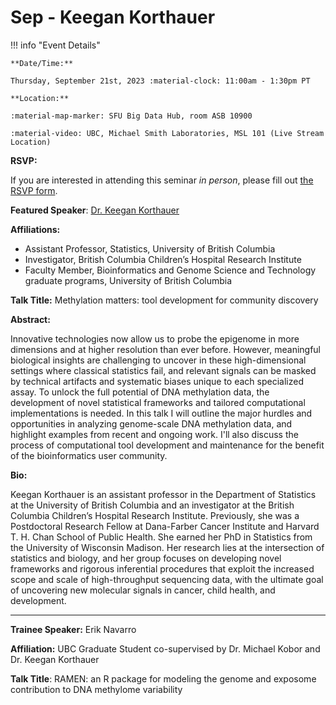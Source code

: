 # Sep - Keegan Korthauer

!!! info "Event Details"

    **Date/Time:**

    Thursday, September 21st, 2023 :material-clock: 11:00am - 1:30pm PT

    **Location:**

    :material-map-marker: SFU Big Data Hub, room ASB 10900

    :material-video: UBC, Michael Smith Laboratories, MSL 101 (Live Stream Location)

**RSVP:**

If you are interested in attending this seminar *in person*, please fill out [the RSVP form](https://forms.gle/YVgVUeCTpt9mHU8C9).


**Featured Speaker**: [Dr. Keegan Korthauer](https://kkorthauer.org/)

**Affiliations:**

- Assistant Professor, Statistics, University of British Columbia
- Investigator, British Columbia Children’s Hospital Research Institute
- Faculty Member, Bioinformatics and Genome Science and Technology graduate programs, University of British Columbia

**Talk Title:** Methylation matters: tool development for community discovery

**Abstract:**

Innovative technologies now allow us to probe the epigenome in more dimensions and at higher resolution than ever before. However, meaningful biological insights are challenging to uncover in these high-dimensional settings where classical statistics fail, and relevant signals can be masked by technical artifacts and systematic biases unique to each specialized assay. To unlock the full potential of DNA methylation data, the development of novel statistical frameworks and tailored computational implementations is needed. In this talk I will outline the major hurdles and opportunities in analyzing genome-scale DNA methylation data, and highlight examples from recent and ongoing work. I'll also discuss the process of computational tool development and maintenance for the benefit of the bioinformatics user community.

**Bio:**

Keegan Korthauer is an assistant professor in the Department of Statistics at the University of British Columbia and an investigator at the British Columbia Children’s Hospital Research Institute. Previously, she was a Postdoctoral Research Fellow at Dana-Farber Cancer Institute and Harvard T. H. Chan School of Public Health. She earned her PhD in Statistics from the University of Wisconsin Madison. Her research lies at the intersection of statistics and biology, and her group focuses on developing novel frameworks and rigorous inferential procedures that exploit the increased scope and scale of high-throughput sequencing data, with the ultimate goal of uncovering new molecular signals in cancer, child health, and development.

---

**Trainee Speaker:** Erik Navarro

**Affiliation:** UBC Graduate Student co-supervised by Dr. Michael Kobor and Dr. Keegan Korthauer

**Talk Title**: RAMEN: an R package for modeling the genome and exposome contribution to DNA methylome variability
